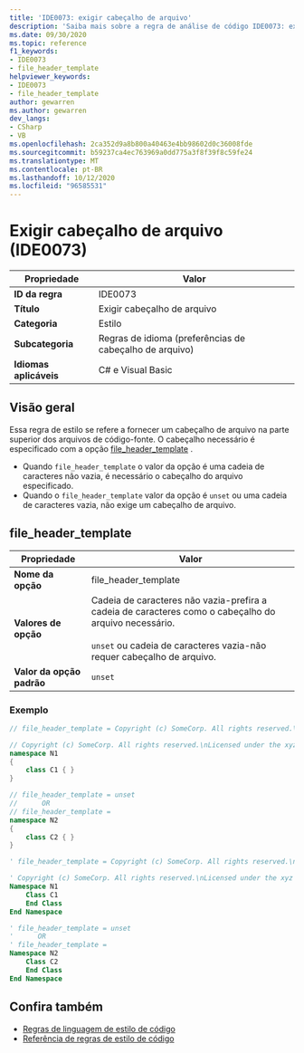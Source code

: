 ```yaml
---
title: 'IDE0073: exigir cabeçalho de arquivo'
description: 'Saiba mais sobre a regra de análise de código IDE0073: exigir cabeçalho de arquivo'
ms.date: 09/30/2020
ms.topic: reference
f1_keywords:
- IDE0073
- file_header_template
helpviewer_keywords:
- IDE0073
- file_header_template
author: gewarren
ms.author: gewarren
dev_langs:
- CSharp
- VB
ms.openlocfilehash: 2ca352d9a8b800a40463e4bb98602d0c36008fde
ms.sourcegitcommit: b59237ca4ec763969a0dd775a3f8f39f8c59fe24
ms.translationtype: MT
ms.contentlocale: pt-BR
ms.lasthandoff: 10/12/2020
ms.locfileid: "96585531"
---
```

# <a name="require-file-header-ide0073"></a>Exigir cabeçalho de arquivo (IDE0073)

|Propriedade|Valor|
|-|-|
| **ID da regra** | IDE0073 |
| **Título** | Exigir cabeçalho de arquivo |
| **Categoria** | Estilo |
| **Subcategoria** | Regras de idioma (preferências de cabeçalho de arquivo) |
| **Idiomas aplicáveis** | C# e Visual Basic |

## <a name="overview"></a>Visão geral

Essa regra de estilo se refere a fornecer um cabeçalho de arquivo na parte superior dos arquivos de código-fonte. O cabeçalho necessário é especificado com a opção [file_header_template](#file_header_template) .

- Quando `file_header_template` o valor da opção é uma cadeia de caracteres não vazia, é necessário o cabeçalho do arquivo especificado.
- Quando o `file_header_template` valor da opção é `unset` ou uma cadeia de caracteres vazia, não exige um cabeçalho de arquivo.

## <a name="file_header_template"></a>file_header_template

|Propriedade|Valor|
|-|-|
| **Nome da opção** | file_header_template
| **Valores de opção** | Cadeia de caracteres não vazia-prefira a cadeia de caracteres como o cabeçalho do arquivo necessário.<br /><br /> `unset` ou cadeia de caracteres vazia-não requer cabeçalho de arquivo. |
| **Valor da opção padrão** | `unset` |

### <a name="example"></a>Exemplo

```csharp
// file_header_template = Copyright (c) SomeCorp. All rights reserved.\nLicensed under the xyz license.

// Copyright (c) SomeCorp. All rights reserved.\nLicensed under the xyz license.
namespace N1
{
    class C1 { }
}

// file_header_template = unset
//      OR
// file_header_template =
namespace N2
{
    class C2 { }
}
```

```vb
' file_header_template = Copyright (c) SomeCorp. All rights reserved.\nLicensed under the xyz license.

' Copyright (c) SomeCorp. All rights reserved.\nLicensed under the xyz license.
Namespace N1
    Class C1
    End Class
End Namespace

' file_header_template = unset
'      OR
' file_header_template =
Namespace N2
    Class C2
    End Class
End Namespace
```

## <a name="see-also"></a>Confira também

- [Regras de linguagem de estilo de código](language-rules.md)
- [Referência de regras de estilo de código](index.md)
